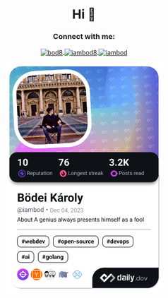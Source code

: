<h1 align="center">Hi 👋</h1>
<h3 align="center">Connect with me:</h3>
<p align="center">
    <a href="https://dev.to/bod8" target="blank">
        <img align="center" src="https://raw.githubusercontent.com/rahuldkjain/github-profile-readme-generator/master/src/images/icons/Social/devto.svg" alt="bod8" height="30" width="40" />
    </a>
    <a href="https://twitter.com/iambod8" target="blank">
        <img align="center" src="https://raw.githubusercontent.com/rahuldkjain/github-profile-readme-generator/master/src/images/icons/Social/twitter.svg" alt="iambod8" height="30" width="40" />
    </a>
    <a href="https://linkedin.com/in/iambod" target="blank">
        <img align="center" src="https://raw.githubusercontent.com/rahuldkjain/github-profile-readme-generator/master/src/images/icons/Social/linked-in-alt.svg" alt="iambod" height="30" width="40" />
    </a>
</p>
<p align="center">
    <a href="https://app.daily.dev/iambod">
        <img src="./devcard.png" width="356" alt="Bödei Károly's Dev Card" />
    </a>
</p>
